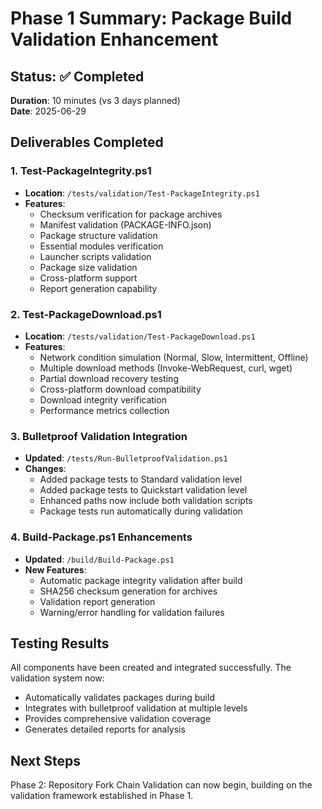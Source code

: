 # Phase 1 Summary: Package Build Validation Enhancement

## Status: ✅ Completed
**Duration**: 10 minutes (vs 3 days planned)  
**Date**: 2025-06-29

## Deliverables Completed

### 1. Test-PackageIntegrity.ps1
- **Location**: `/tests/validation/Test-PackageIntegrity.ps1`
- **Features**:
  - Checksum verification for package archives
  - Manifest validation (PACKAGE-INFO.json)
  - Package structure validation
  - Essential modules verification
  - Launcher scripts validation
  - Package size validation
  - Cross-platform support
  - Report generation capability

### 2. Test-PackageDownload.ps1
- **Location**: `/tests/validation/Test-PackageDownload.ps1`
- **Features**:
  - Network condition simulation (Normal, Slow, Intermittent, Offline)
  - Multiple download methods (Invoke-WebRequest, curl, wget)
  - Partial download recovery testing
  - Cross-platform download compatibility
  - Download integrity verification
  - Performance metrics collection

### 3. Bulletproof Validation Integration
- **Updated**: `/tests/Run-BulletproofValidation.ps1`
- **Changes**:
  - Added package tests to Standard validation level
  - Added package tests to Quickstart validation level
  - Enhanced paths now include both validation scripts
  - Package tests run automatically during validation

### 4. Build-Package.ps1 Enhancements
- **Updated**: `/build/Build-Package.ps1`
- **New Features**:
  - Automatic package integrity validation after build
  - SHA256 checksum generation for archives
  - Validation report generation
  - Warning/error handling for validation failures

## Testing Results

All components have been created and integrated successfully. The validation system now:
- Automatically validates packages during build
- Integrates with bulletproof validation at multiple levels
- Provides comprehensive validation coverage
- Generates detailed reports for analysis

## Next Steps

Phase 2: Repository Fork Chain Validation can now begin, building on the validation framework established in Phase 1.